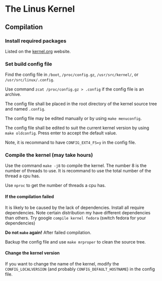 # The Linus Kernel

## Compilation

### Install required packages

Listed on the [kernel.org](https://www.kernel.org/doc/html/latest/process/changes.html#required-packages) website.

### Set build config file

Find the config file in `/boot`, `/proc/config.gz`, `/usr/src/kernel/`, or `/usr/src/linux/.config`.

Use command `zcat /proc/config.gz > .config` if the config file is an archive.

The config file shall be placed in the root directory of the kernel source tree and named `.config`.

The config file may be edited manually or by using `make menuconfig`. 

The config file shall be edited to suit the current kernel version by using `make oldconfig`. Press enter to accept the default value.

Note, it is recommand to have `CONFIG_EXT4_FS=y` in the config file.

### Compile the kernel (may take hours)

Use the command `make -j8` to compile the kernel. The number 8 is the number of threads to use. It is recommand to use the total number of the thread a cpu has.

Use `nproc` to get the number of threads a cpu has.

#### If the compilation failed

It is likely to be caused by the lack of dependencies. Install all require dependencies. Note certain distribution my have different dependencies than others. Try google `compile kernel fedora` (switch fedora for your dependencies)

__Do not `make` again!__ After failed compilation.

Backup the config file and use `make mrproper` to clean the source tree. 

#### Change the kernel version

If you want to change the name of the kernel, modify the `CONFIG_LOCALVERSION` (and probably `CONFIG_DEFAULT_HOSTNAME`) in the config file.

